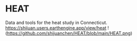 # HEAT
Data and tools for the heat study in Connecticut. 
https://shijuan.users.earthengine.app/view/heat 
!(https://github.com/shijuanchen/HEAT/blob/main/HEAT.png)
